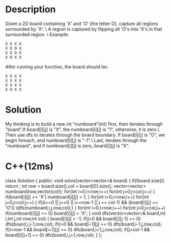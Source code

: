 # Description
Given a 2D board containing 'X' and 'O' (the letter O), capture all regions surrounded by 'X'.
\\
A region is captured by flipping all 'O's into 'X's in that surrounded region.
\\
Example:
```
X X X X
X O O X
X X O X
X O X X
```
After running your function, the board should be:
```
X X X X
X X X X
X X X X
X O X X
```
# Solution
My thinking is to build a new int "numboard"(int) first, then iterates through "board".If board[i][j] is "X", the numboard[i][j] is "1", otherwise, it is zero.\\
Then use dfs to iterates through the board boundary. If board[i][j] is "O", we begin foreach, and numboard[i][j] is "-1".\\
Last, iterates through the "numboard", and if numboard[i][j] is zero, board[i][j] is "X".
# C++(12ms)
class Solution {
public:
    void solve(vector<vector<char>>& board) {
        if(!board.size())
            return ;
        int row = board.size(),col = board[0].size();
        vector<vector<int>> numboard(row,vector<int>(col));
        for(int i=0;i<row;i++)
            for(int j=0;j<col;j++)
            {
                if(board[i][j] == 'X')
                    numboard[i][j] = 1;
            }
        for(int i=0;i<row;i++)
            for(int j=0;j<col;j++)
            {
                if((i==0 || j==0 || i==row-1 || j == col-1) && (board[i][j] == 'O'))
                {dfs(numboard,i,j,row,col);}
            }
        for(int i=0;i<row;i++)
            for(int j=0;j<col;j++)
                if(numboard[i][j] == 0)
                    board[i][j] = 'X';
    }
    void dfs(vector<vector<int>>& board,int i,int j,int row,int col)
    {
        board[i][j] = -1;
        if(j>0 && board[i][j-1] == 0)
            dfs(board,i,j-1,row,col);
        if(i>0 && board[i-1][j] == 0)
            dfs(board,i-1,j,row,col);
        if(i<row-1 && board[i+1][j] == 0)
            dfs(board,i+1,j,row,col);
        if(j<col-1 && board[i][j+1] == 0)
            dfs(board,i,j+1,row,col);
    }
};
